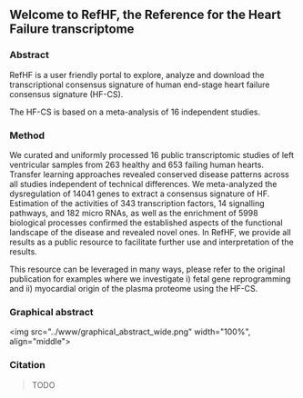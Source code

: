 ## Welcome to **RefHF**, the Reference for the Heart Failure transcriptome


### Abstract

RefHF is a user friendly portal to explore, analyze and download the transcriptional consensus signature of human end-stage heart failure consensus signature (HF-CS).

The HF-CS is based on a meta-analysis of 16 independent studies. 


### Method

<p>We curated and uniformly processed 16 public transcriptomic studies of left ventricular samples from 263 healthy and 653 failing human hearts. Transfer learning approaches revealed conserved disease patterns across all studies independent of technical differences. We meta-analyzed the dysregulation of 14041 genes to extract a consensus signature of HF. Estimation of the activities of 343 transcription factors, 14 signalling pathways, and 182 micro RNAs, as well as the enrichment of 5998 biological processes confirmed the established aspects of the functional landscape of the disease and revealed novel ones. In RefHF, we provide all results as a public resource to facilitate further use and interpretation of the results. </p>
<p>
This resource can be leveraged in many ways, please refer to the original publication for examples where we investigate i) fetal gene reprogramming and ii) myocardial origin of the plasma proteome using the HF-CS.
</p>

### Graphical abstract

<img src="../www/graphical_abstract_wide.png" width="100%", align="middle">

### Citation
> TODO
